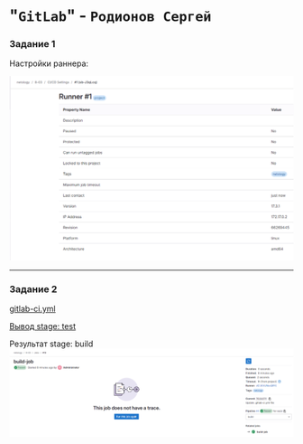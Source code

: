 # "`GitLab`" - `Родионов Сергей`

### Задание 1

Настройки раннера:

![Страница 1](./img/8-03-1/8-03-1.png)

---

### Задание 2

[gitlab-ci.yml](./img/8-03-2/gitlab-ci.yml)

[Вывод stage: test](./img/8-03-2/console.txt)

Результат stage: build
![Вывод stage: build](./img/8-03-2/8-03-2.png)
